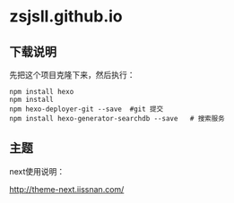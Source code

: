 # zsjsll.github.io
## 下载说明
先把这个项目克隆下来，然后执行：
```
npm install hexo
npm install
npm hexo-deployer-git --save  #git 提交
npm install hexo-generator-searchdb --save   # 搜索服务
```
## 主题
next使用说明：

http://theme-next.iissnan.com/